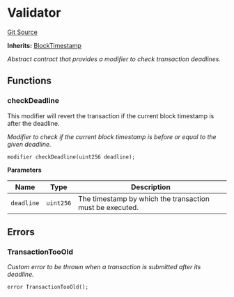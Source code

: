 # Validator
[Git Source](https://github.com/Convexity-Research/plaza-evm/blob/6476279397e46b4a2f67f3c7fe6b87911498d73b/src/utils/Validator.sol)

**Inherits:**
[BlockTimestamp](/src/utils/BlockTimestamp.sol/abstract.BlockTimestamp.md)

*Abstract contract that provides a modifier to check transaction deadlines.*


## Functions
### checkDeadline

This modifier will revert the transaction if the current block timestamp is after the deadline.

*Modifier to check if the current block timestamp is before or equal to the given deadline.*


```solidity
modifier checkDeadline(uint256 deadline);
```
**Parameters**

|Name|Type|Description|
|----|----|-----------|
|`deadline`|`uint256`|The timestamp by which the transaction must be executed.|


## Errors
### TransactionTooOld
*Custom error to be thrown when a transaction is submitted after its deadline.*


```solidity
error TransactionTooOld();
```

